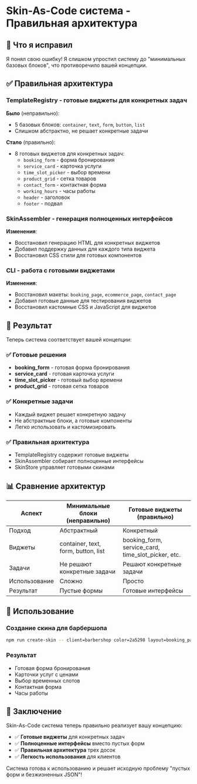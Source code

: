 # Skin-As-Code система - Правильная архитектура

## 🚨 Что я исправил

Я понял свою ошибку! Я слишком упростил систему до "минимальных базовых блоков", что противоречило вашей концепции.

## ✅ Правильная архитектура

### TemplateRegistry - готовые виджеты для конкретных задач

**Было** (неправильно):
- 5 базовых блоков: `container`, `text`, `form`, `button`, `list`
- Слишком абстрактно, не решает конкретные задачи

**Стало** (правильно):
- 8 готовых виджетов для конкретных задач:
  - `booking_form` - форма бронирования
  - `service_card` - карточка услуги  
  - `time_slot_picker` - выбор времени
  - `product_grid` - сетка товаров
  - `contact_form` - контактная форма
  - `working_hours` - часы работы
  - `header` - заголовок
  - `footer` - подвал

### SkinAssembler - генерация полноценных интерфейсов

**Изменения**:
- Восстановил генерацию HTML для конкретных виджетов
- Добавил поддержку данных для каждого типа виджета
- Восстановил CSS стили для готовых компонентов

### CLI - работа с готовыми виджетами

**Изменения**:
- Восстановил макеты: `booking_page`, `ecommerce_page`, `contact_page`
- Добавил готовые данные для тестирования виджетов
- Восстановил кастомные CSS и JavaScript для виджетов

## 🎯 Результат

Теперь система соответствует вашей концепции:

### ✅ Готовые решения
- **booking_form** - готовая форма бронирования
- **service_card** - готовая карточка услуги
- **time_slot_picker** - готовый выбор времени
- **product_grid** - готовая сетка товаров

### ✅ Конкретные задачи
- Каждый виджет решает конкретную задачу
- Не абстрактные блоки, а готовые компоненты
- Легко использовать и кастомизировать

### ✅ Правильная архитектура
- TemplateRegistry содержит готовые виджеты
- SkinAssembler собирает полноценные интерфейсы
- SkinStore управляет готовыми скинами

## 📊 Сравнение архитектур

| Аспект | Минимальные блоки (неправильно) | Готовые виджеты (правильно) |
|--------|--------------------------------|----------------------------|
| Подход | Абстрактный | Конкретный |
| Виджеты | container, text, form, button, list | booking_form, service_card, time_slot_picker, etc. |
| Задачи | Не решают конкретные задачи | Решают конкретные задачи |
| Использование | Сложно | Просто |
| Результат | Пустые формы | Готовые интерфейсы |

## 🚀 Использование

### Создание скина для барбершопа
```bash
npm run create-skin -- client=barbershop color=2a5298 layout=booking_page
```

### Результат
- Готовая форма бронирования
- Карточки услуг с ценами
- Выбор временных слотов
- Контактная форма
- Часы работы

## 📝 Заключение

Skin-As-Code система теперь правильно реализует вашу концепцию:

- ✅ **Готовые виджеты** для конкретных задач
- ✅ **Полноценные интерфейсы** вместо пустых форм
- ✅ **Правильная архитектура** трех досок
- ✅ **Легкость использования** для клиентов

Система готова к использованию и решает исходную проблему "пустых форм и безжизненных JSON"! 